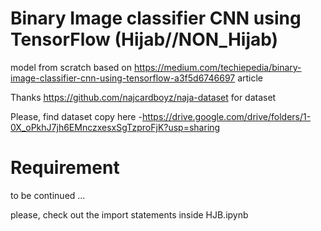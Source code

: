 # Binary Image classifier CNN using TensorFlow (Hijab//NON_Hijab)

model from scratch based on https://medium.com/techiepedia/binary-image-classifier-cnn-using-tensorflow-a3f5d6746697 article

Thanks https://github.com/najcardboyz/naja-dataset for dataset

Please, find dataset copy here -https://drive.google.com/drive/folders/1-0X_oPkhJ7jh6EMnczxesxSgTzproFjK?usp=sharing

# Requirement

to be continued ...

please, check out the import statements inside HJB.ipynb

